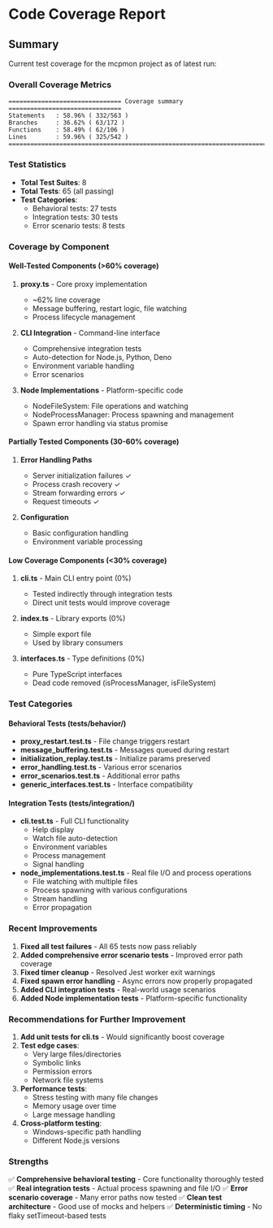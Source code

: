 # Code Coverage Report

## Summary

Current test coverage for the mcpmon project as of latest run:

### Overall Coverage Metrics

```
=============================== Coverage summary ===============================
Statements   : 58.96% ( 332/563 )
Branches     : 36.62% ( 63/172 )
Functions    : 58.49% ( 62/106 )
Lines        : 59.96% ( 325/542 )
================================================================================
```

### Test Statistics

- **Total Test Suites**: 8
- **Total Tests**: 65 (all passing)
- **Test Categories**:
  - Behavioral tests: 27 tests
  - Integration tests: 30 tests
  - Error scenario tests: 8 tests

### Coverage by Component

#### Well-Tested Components (>60% coverage)

1. **proxy.ts** - Core proxy implementation
   - ~62% line coverage
   - Message buffering, restart logic, file watching
   - Process lifecycle management

2. **CLI Integration** - Command-line interface
   - Comprehensive integration tests
   - Auto-detection for Node.js, Python, Deno
   - Environment variable handling
   - Error scenarios

3. **Node Implementations** - Platform-specific code
   - NodeFileSystem: File operations and watching
   - NodeProcessManager: Process spawning and management
   - Spawn error handling via status promise

#### Partially Tested Components (30-60% coverage)

1. **Error Handling Paths**
   - Server initialization failures ✓
   - Process crash recovery ✓
   - Stream forwarding errors ✓
   - Request timeouts ✓

2. **Configuration**
   - Basic configuration handling
   - Environment variable processing

#### Low Coverage Components (<30% coverage)

1. **cli.ts** - Main CLI entry point (0%)
   - Tested indirectly through integration tests
   - Direct unit tests would improve coverage

2. **index.ts** - Library exports (0%)
   - Simple export file
   - Used by library consumers

3. **interfaces.ts** - Type definitions (0%)
   - Pure TypeScript interfaces
   - Dead code removed (isProcessManager, isFileSystem)

### Test Categories

#### Behavioral Tests (tests/behavior/)
- **proxy_restart.test.ts** - File change triggers restart
- **message_buffering.test.ts** - Messages queued during restart
- **initialization_replay.test.ts** - Initialize params preserved
- **error_handling.test.ts** - Various error scenarios
- **error_scenarios.test.ts** - Additional error paths
- **generic_interfaces.test.ts** - Interface compatibility

#### Integration Tests (tests/integration/)
- **cli.test.ts** - Full CLI functionality
  - Help display
  - Watch file auto-detection
  - Environment variables
  - Process management
  - Signal handling
- **node_implementations.test.ts** - Real file I/O and process operations
  - File watching with multiple files
  - Process spawning with various configurations
  - Stream handling
  - Error propagation

### Recent Improvements

1. **Fixed all test failures** - All 65 tests now pass reliably
2. **Added comprehensive error scenario tests** - Improved error path coverage
3. **Fixed timer cleanup** - Resolved Jest worker exit warnings
4. **Fixed spawn error handling** - Async errors now properly propagated
5. **Added CLI integration tests** - Real-world usage scenarios
6. **Added Node implementation tests** - Platform-specific functionality

### Recommendations for Further Improvement

1. **Add unit tests for cli.ts** - Would significantly boost coverage
2. **Test edge cases**:
   - Very large files/directories
   - Symbolic links
   - Permission errors
   - Network file systems
3. **Performance tests**:
   - Stress testing with many file changes
   - Memory usage over time
   - Large message handling
4. **Cross-platform testing**:
   - Windows-specific path handling
   - Different Node.js versions

### Strengths

✅ **Comprehensive behavioral testing** - Core functionality thoroughly tested
✅ **Real integration tests** - Actual process spawning and file I/O
✅ **Error scenario coverage** - Many error paths now tested
✅ **Clean test architecture** - Good use of mocks and helpers
✅ **Deterministic timing** - No flaky setTimeout-based tests
